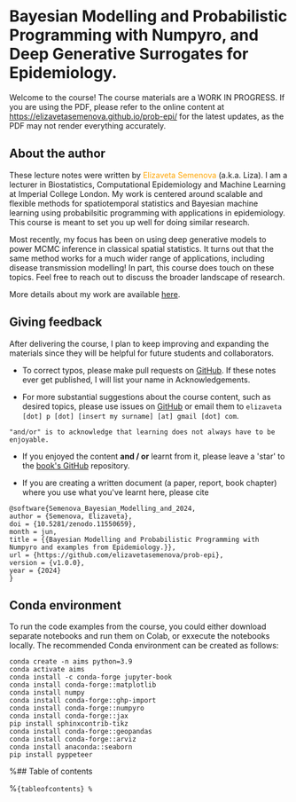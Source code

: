# Bayesian Modelling and Probabilistic Programming with Numpyro, and Deep Generative Surrogates for Epidemiology.

Welcome to the course! The course materials are a WORK IN PROGRESS. If you are using the PDF, please refer to the online content at <https://elizavetasemenova.github.io/prob-epi/> for the latest updates, as the PDF may not render everything accurately.

## About the author

These lecture notes were written by <span style="color:orange">Elizaveta Semenova</span> (a.k.a. Liza). I am a lecturer in Biostatistics, Computational Epidemiology and Machine Learning at Imperial College London. My work is centered around scalable and flexible methods for spatiotemporal statistics and Bayesian machine learning using probabilsitic programming with applications in epidemiology. This course is meant to set you up well for doing similar research. 

Most recently, my focus has been on using deep generative models to power MCMC inference in classical spatial statistics. It turns out that the same method works for a much wider range of applications, including disease transmission modelling! In part, this course does touch on these topics. Feel free to reach out to discuss the broader landscape of research. 

More details about my work are available [here](https://www.elizaveta-semenova.com/).


## Giving feedback

After delivering the course, I plan to keep improving and expanding the materials since they will be helpful for future students and collaborators.

- To correct typos, please make pull requests on [GitHub](https://github.com/elizavetasemenova/prob-epi). If these notes ever get published, I will list your name in Acknowledgements.

- For more substantial suggestions about the course content, such as desired topics, please use issues on [GitHub](https://github.com/elizavetasemenova/prob-epi) or email them to `elizaveta [dot] p [dot] [insert my surname] [at] gmail [dot] com`.

```{margin}
"and/or" is to acknowledge that learning does not always have to be enjoyable.
```
- If you enjoyed the content **and / or** learnt from it, please leave a 'star' to the [book's GitHub](https://github.com/elizavetasemenova/prob-epi) repository. 

- If you are creating a written document (a paper, report, book chapter) where you use what you've learnt here, please cite 

```
@software{Semenova_Bayesian_Modelling_and_2024,
author = {Semenova, Elizaveta},
doi = {10.5281/zenodo.11550659},
month = jun,
title = {{Bayesian Modelling and Probabilistic Programming with Numpyro and examples from Epidemiology.}},
url = {https://github.com/elizavetasemenova/prob-epi},
version = {v1.0.0},
year = {2024}
}
```

## Conda environment

To run the code examples from the course, you could either download separate notebooks and run them on Colab, or exxecute the notebooks locally. The recommended Conda environment can be created as follows:

```
conda create -n aims python=3.9
conda activate aims
conda install -c conda-forge jupyter-book
conda install conda-forge::matplotlib
conda install numpy
conda install conda-forge::ghp-import
conda install conda-forge::numpyro
conda install conda-forge::jax
pip install sphinxcontrib-tikz
conda install conda-forge::geopandas
conda install conda-forge::arviz
conda install anaconda::seaborn
pip install pyppeteer
```

%## Table of contents

%```{tableofcontents}
%```
